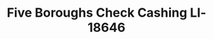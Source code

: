 ---
f_zip-code: 30813
f_state-code: GA
title: Five Boroughs Check Cashing Ll-18646
f_phone: 706-868-7070
f_city-only: Grovetown
f_address: 5226 Wrightsboro Rd Ste D Grovetown
f_location-unique-id: '18646'
slug: five-boroughs-check-cashing-ll-18646
updated-on: '2024-05-30T13:46:58.046Z'
created-on: '2024-05-30T13:36:59.803Z'
published-on: '2024-05-30T13:54:32.469Z'
f_city-state: cms/city/grovetown-ga.md
f_company: cms/company/five-boroughs-check-cashing-ll.md
f_state: cms/state/georgia.md
layout: '[payday-loan].html'
tags: payday-loan
---